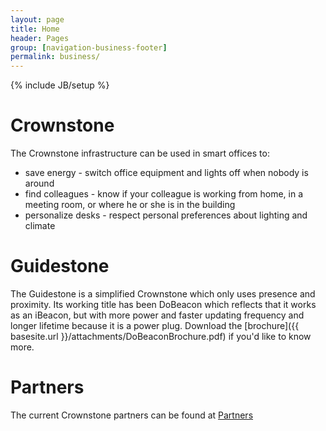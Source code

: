 ```yaml
---
layout: page
title: Home
header: Pages
group: [navigation-business-footer]
permalink: business/
---
```

{% include JB/setup %}

# Crownstone

The Crownstone infrastructure can be used in smart offices to:
* save energy
        - switch office equipment and lights off when nobody is around
* find colleagues
        - know if your colleague is working from home, in a meeting room, or where he or she is in the building
* personalize desks
        - respect personal preferences about lighting and climate
        
        
# Guidestone

The Guidestone is a simplified Crownstone which only uses presence and proximity. Its working title has been DoBeacon which reflects that it works as an iBeacon, but with more power and faster updating frequency and longer lifetime because it is a power plug. Download the [brochure]({{ basesite.url }}/attachments/DoBeaconBrochure.pdf) if you'd like to know more.
                
# Partners
                
The current Crownstone partners can be found at [Partners](https://shop.crownstone.rocks/pages/partners)

